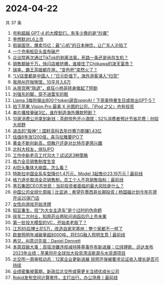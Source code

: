 # 2024-04-22

共 37 条

<!-- BEGIN 36KR -->
<!-- 最后更新时间 2024-04-22 03:01:03 +0800 -->
1. [号称超越 GPT-4 的大模型们，有多少靠的是“抄袭”](https://36kr.com/p/2742654101039623)
1. [李想默对L6上市](https://36kr.com/p/2741506053941761)
1. [假装国货，爆卖15亿：最“心机”的日本神饮，让广东人沦陷了](https://36kr.com/p/2742806983387392)
1. [一个充电桩巨头宣布破产](https://36kr.com/p/2742924354251273)
1. [众议院再次通过TikTok的剥离法案，死路一条还是尚存生机？](https://36kr.com/p/2742897125550344)
1. [销售额破千万，快闪店被挤爆，谁接住了Chiikawa的泼天富贵？](https://36kr.com/p/2742689167567105)
1. [瑞幸、霸王茶姬都在用，“变色杯”突然火了？](https://36kr.com/p/2742666644744449)
1. [“LV店里都是中国人！”日元贬值下，海外游客涌入“扫货”](https://36kr.com/p/2741176463157512)
1. [我用AI开咖啡馆，10平月入6万](https://36kr.com/p/2741471677868297)
1. [从带货圈“隐退”，疯狂小杨哥转身做起了短剧](https://36kr.com/p/2741610473089544)
1. [刘强东的脚，穿不进雷军的鞋](https://36kr.com/p/2742541977938184)
1. [Llama 3每秒输出800个token逼宫openAI！下周奥特曼生日或放出GPT-5？](https://36kr.com/p/2742724798408969)
1. [拍下苹果 Vision Pro 最美 X 光图的公司，「iPod 之父」也有投资](https://36kr.com/p/2741355242039816)
1. [单片播放量破3亿，谁在制造海外爆款短剧？](https://36kr.com/p/2741274907552001)
1. [10家消费公司拿到新钱；茶颜悦色开小酒馆；52%消费者预计节省花费｜创投大视野](https://36kr.com/p/2741059235424513)
1. [进击的“股神”！国轩高科去年炒赛力斯赚1.43亿](https://36kr.com/p/2741478102640904)
1. [估值8年涨1200倍，喜马拉雅要IPO了](https://36kr.com/p/2741507567659524)
1. [黄金不断创新高，但散户还是对比特币更感兴趣](https://36kr.com/p/2741287181838595)
1. [北科大校友，排队IPO](https://36kr.com/p/2741254417672451)
1. [工作中新老员工代沟大？试试这3种策略](https://36kr.com/p/2080173092557058)
1. [格力全员销售制度生变](https://36kr.com/p/2741480151788035)
1. [AI巨头集体大崩盘，怎么看？](https://36kr.com/p/2741751643842817)
1. [特斯拉中国全系车型降价1.4万元，Model 3起售价23.19万元 | 最前线](https://36kr.com/p/2743151823481097)
1. [格力逐步取消全员销售制，员工个人不背销售指标｜最前线](https://36kr.com/p/2742837268064774)
1. [黑石集团CEO苏世民：当前投资者面临的最大风险是什么？](https://36kr.com/p/2741467099523331)
1. [中国公司全球化周报 | 比亚迪：希望在墨西哥长期投资 / 杨国福计划今年在德开设20家门店](https://36kr.com/p/2741658392258821)
1. [女性向游戏开始洗牌](https://36kr.com/p/2740546081466889)
1. [知豆重生，但“为大女主造车”是个过时的伪命题](https://36kr.com/p/2740457010899464)
1. [徐军二次创业，知原药业两轮问询函后仍上市未果](https://36kr.com/p/2741276820662789)
1. [第一批投大模型的VC，开始卖老股了？](https://36kr.com/p/2742613990353414)
1. [江苏85后博士花5万，改造自家宅基地：整个家都不一样了](https://36kr.com/p/2741033443518722)
1. [欧普照明年减碳量超8000吨，将ESG融入照明生意 | 最前线](https://36kr.com/p/2742818744363273)
1. [再见，AI意识先驱：Daniel Dennett](https://36kr.com/p/2741810806598146)
1. [本周双碳大事：高瓴涉嫌违规减持隆基事件有新进展；亿纬锂能、运达发布2023年业绩；苹果将在全球加大投资清洁能源与水资源项目](https://36kr.com/p/2742729496865032)
1. [北交所一周审核动态：12家企业更新进展 锐思环保被要求论证收入增长是否可持续](https://36kr.com/p/2741744601688578)
1. [业绩密集披露期，新政后北交所或需更关注绩优成长公司](https://36kr.com/p/2742762636569092)
1. [Rokid发布空间计算套件，主打出行、办公场景丨最前线](https://36kr.com/p/2743292934793728)
<!-- END 36KR -->